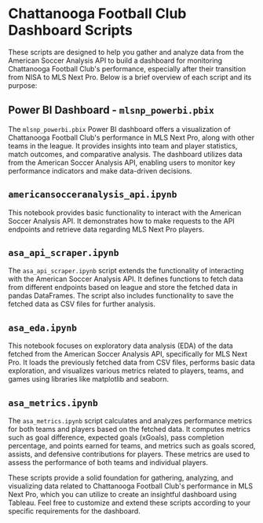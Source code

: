 # Chattanooga Football Club Dashboard Scripts

These scripts are designed to help you gather and analyze data from the American Soccer Analysis API to build a dashboard for monitoring Chattanooga Football Club's performance, especially after their transition from NISA to MLS Next Pro. Below is a brief overview of each script and its purpose:

## Power BI Dashboard - `mlsnp_powerbi.pbix`

The `mlsnp_powerbi.pbix` Power BI dashboard offers a visualization of Chattanooga Football Club's performance in MLS Next Pro, along with other teams in the league. It provides insights into team and player statistics, match outcomes, and comparative analysis. The dashboard utilizes data from the American Soccer Analysis API, enabling users to monitor key performance indicators and make data-driven decisions.


## `americansocceranalysis_api.ipynb`

This notebook provides basic functionality to interact with the American Soccer Analysis API. It demonstrates how to make requests to the API endpoints and retrieve data regarding MLS Next Pro players.

## `asa_api_scraper.ipynb`

The `asa_api_scraper.ipynb` script extends the functionality of interacting with the American Soccer Analysis API. It defines functions to fetch data from different endpoints based on league and store the fetched data in pandas DataFrames. The script also includes functionality to save the fetched data as CSV files for further analysis.

## `asa_eda.ipynb`

This notebook focuses on exploratory data analysis (EDA) of the data fetched from the American Soccer Analysis API, specifically for MLS Next Pro. It loads the previously fetched data from CSV files, performs basic data exploration, and visualizes various metrics related to players, teams, and games using libraries like matplotlib and seaborn.

## `asa_metrics.ipynb`

The `asa_metrics.ipynb` script calculates and analyzes performance metrics for both teams and players based on the fetched data. It computes metrics such as goal difference, expected goals (xGoals), pass completion percentage, and points earned for teams, and metrics such as goals scored, assists, and defensive contributions for players. These metrics are used to assess the performance of both teams and individual players.

These scripts provide a solid foundation for gathering, analyzing, and visualizing data related to Chattanooga Football Club's performance in MLS Next Pro, which you can utilize to create an insightful dashboard using Tableau. Feel free to customize and extend these scripts according to your specific requirements for the dashboard.
